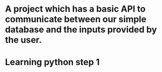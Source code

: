 # A project which has a basic API to communicate between our simple database and the inputs provided by the user.
# Learning python step 1
